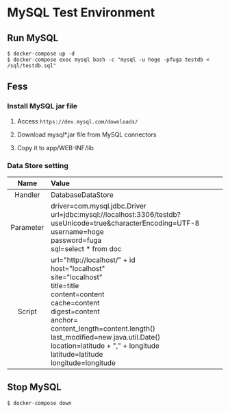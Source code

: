 MySQL Test Environment
================

## Run MySQL

```
$ docker-compose up -d
$ docker-compose exec mysql bash -c "mysql -u hoge -pfuga testdb < /sql/testdb.sql"
```

## Fess

### Install MySQL jar file

1. Access `https://dev.mysql.com/downloads/`

1. Download mysql\*.jar file from MySQL connectors

1. Copy it to app/WEB-INF/lib

### Data Store setting

|Name|Value|
|:------:|:--|
|Handler|DatabaseDataStore|
|Parameter|driver=com.mysql.jdbc.Driver<br>url=jdbc:mysql://localhost:3306/testdb?useUnicode=true&characterEncoding=UTF-8<br>username=hoge<br>password=fuga<br>sql=select * from doc|
|Script|url="http://localhost/" + id<br>host="localhost"<br>site="localhost"<br>title=title<br>content=content<br>cache=content<br>digest=content<br>anchor=<br>content_length=content.length()<br>last_modified=new java.util.Date()<br>location=latitude + "," + longitude<br>latitude=latitude<br>longitude=longitude|

## Stop MySQL

```
$ docker-compose down
```
